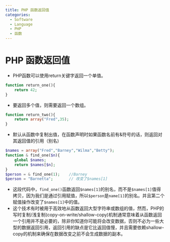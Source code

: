 ```yaml
---
title: PHP 函数返回值
categories:
  - Software
  - Language
  - PHP
  - 函数
---
```

# PHP 函数返回值

- PHP函数可以使用return关键字返回一个单值。

```php
function return_one(){
    return 42;
}
```

- 要返回多个值，则需要返回一个数组。

```php
function return_two(){
    return array("Fred",35);
}
```

- 默认从函数中复制出值，在函数声明时如果函数名前有&符号的话，则返回对其返回值的引用（别名)

```php
$names = array("Fred","Barney","Wilma","Betty");
function & find_one($n){
    global $names;
    return $names[$n];
}
$person = & find_one(1);    //Barney
$person = "Barnetta";		// 改变了$names[1]	
```

- 这段代码中，`find_one()`函数返回`$names[1]`的别名，而不是`$names[1]`值得拷贝，因为我们是通过引用赋值，所以`$person`是`name[1]`的别名。并且第二个赋值操作改变了`$names[1]`中的值。
- 这个技术有时被用于高效地从函数返回大型字符串或数组的值，然而，PHP的写时复制/浅复制(copy-on-write/shallow-copy)机制通常意味着从函数返回一个引用并不是必要的，除非你知道你可能将会改变数据，否则不必为一些大型的数据返回引用，返回引用的缺点是它比返回值慢，并且需要依赖shallow-copy的机制来确保在数据改变之前不会生成数据的副本。
